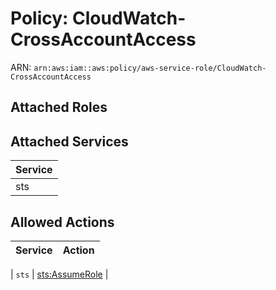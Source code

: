 # Policy: CloudWatch-CrossAccountAccess

ARN: `arn:aws:iam::aws:policy/aws-service-role/CloudWatch-CrossAccountAccess`

## Attached Roles

## Attached Services

| Service |
|---------|
| sts |

## Allowed Actions

| Service | Action |
|:-------:|--------|

| `sts` | [sts:AssumeRole](../actions.md#sts:assumerole) |
